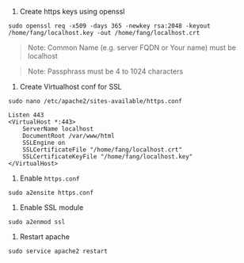 1. Create https keys using openssl

```
sudo openssl req -x509 -days 365 -newkey rsa:2048 -keyout /home/fang/localhost.key -out /home/fang/localhost.crt

```

> Note: Common Name (e.g. server FQDN or Your name) must be localhost

> Note: Passphrass must be 4 to 1024 characters

1. Create Virtualhost conf for SSL

```
sudo nano /etc/apache2/sites-available/https.conf
```

```
Listen 443
<VirtualHost *:443>
    ServerName localhost
    DocumentRoot /var/www/html
    SSLEngine on
    SSLCertificateFile "/home/fang/localhost.crt"
    SSLCertificateKeyFile "/home/fang/localhost.key"
</VirtualHost>
```

1. Enable `https.conf`

```
sudo a2ensite https.conf
```

1. Enable SSL module

```
sudo a2enmod ssl
```

1. Restart apache

```
sudo service apache2 restart
```
